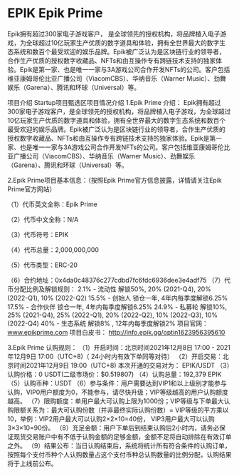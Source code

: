 # EPIK Epik Prime

Epik拥有超过300家电子游戏客户，
是全球领先的授权机构，将品牌植入电子游戏，为全球超过10亿玩家生产优质的数字道具和体验，拥有全世界最大的数字生态系统和数百个最受欢迎的娱乐品牌。Epik被广泛认为是区块链行业的领导者，合作生产优质的授权数字收藏品、NFTs和由互操作专有跨链技术支持的独家体验。Epik是第一家、也是唯一一家与3A游戏公司合作开发NFTs的公司。客户包括维亚康姆哥伦比亚广播公司（ViacomCBS）、华纳音乐（Warner Music）、劲舞娱乐（Garena）、腾讯和环球（Universal）等。


项目介绍
Startup项目甄选区项目情况介绍
1.Epik Prime 介绍：
Epik拥有超过300家电子游戏客户，是全球领先的授权机构，将品牌植入电子游戏，为全球超过10亿玩家生产优质的数字道具和体验，拥有全世界最大的数字生态系统和数百个最受欢迎的娱乐品牌。Epik被广泛认为是区块链行业的领导者，合作生产优质的授权数字收藏品、NFTs和由互操作专有跨链技术支持的独家体验。Epik是第一家、也是唯一一家与3A游戏公司合作开发NFTs的公司。客户包括维亚康姆哥伦比亚广播公司（ViacomCBS）、华纳音乐（Warner Music）、劲舞娱乐（Garena）、腾讯和环球（Universal）等。

2.Epik Prime项目基本信息：（按照Epik Prime官方信息披露，详情请关注Epik Prime官方网站）

（1）代币英文全称：Epik Prime

（2）代币中文全称：N/A

（3）代币符号：EPIK

（4）代币总量：2,000,000,000

（5）代币类型：ERC-20

（6）合约地址：0x4da0c48376c277cdbd7fc6fdc6936dee3e4adf75
（7）代币分配比例及解锁规则：
2.1% - 流动性 解锁50%, 20% (2021-Q4), 20% (2022-Q1), 10% (2022-Q2)
15.5% - 创始人 锁仓一年, 4年内每季度解锁6.25%
17.5% - 合作伙伴 锁仓一年, 4年内每季度解锁6.25%
24.9% - 私募轮 解锁10%, 25% (2021-Q4), 25% (2022-Q1), 20% (2022-Q2), 10% (2022-Q3), 10% (2022-Q4)
40% - 生态系统 解锁8% , 12年内每季度解锁2%
项目官网：www.epikprime.com
项目白皮书： http://info.epik.gg/optin1623956395610

3.Epik Prime 认购规则：
（1）开启时间：北京时间2021年12月8日 17:00 - 2021年12月9日 17:00（UTC+8)（ 24小时内有效下单同等对待）
（2）开启交易：北京时间2021年12月9日 19:00（UTC+8)
本次开通的交易对为： EPIK/USDT
（3）认购价格：0 USDT(二级市场价：$0.519807)
（4）认购总量：192,379 EPIK
（5）认购币种：USDT
（6）参与条件：用户需要达到VIP1和以上级别才能参与认购，VIP0用户额度为0，不能参与，请尽快升级；VIP等级越高的用户认购额度越高。
（7）限购额度：单用户最大可认购上限为1000份；VIP等级与下单最大认购限额关系为：最大可认购份数（并非最终实际认购份数）= VIP等级的平方乘以10，举例：VIP2用户最大可以认购2×2×10=40份， VIP3用户最大可以认购3×3×10=90份。
（8）充足金额：用户下单后到结束认购后2小时内，请务必保证现货交易账户中有不低于认购金额的足够金额，金额不足将自动排除在有效订单之外。
（9）结果公布：当日认购结束后，系统将统计所有符合条件的认购订单，按照每个支付币种个人认购数量占这个支付币种总认购数量的比例分配，认购结果将于上线前公布。
